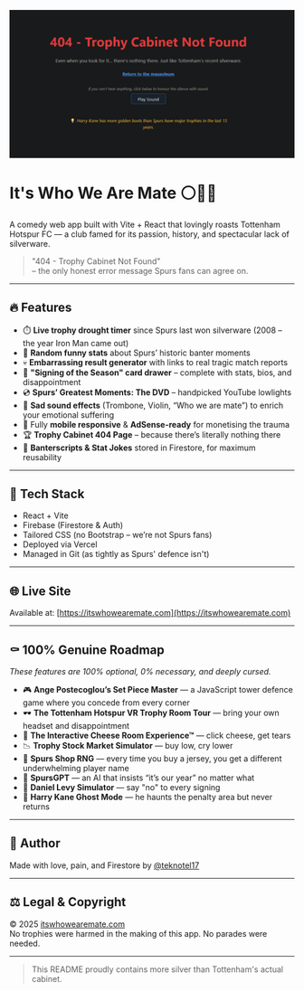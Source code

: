 <p align="center">
  <img src="./banner.png" alt="Spurs Banter App" width="700"/>
</p>


# It's Who We Are Mate ⚪🐓💀

A comedy web app built with Vite + React that lovingly roasts Tottenham Hotspur FC — a club famed for its passion, history, and spectacular lack of silverware.

> "404 - Trophy Cabinet Not Found"  
> – the only honest error message Spurs fans can agree on.

---

## 🔥 Features

- ⏱️ **Live trophy drought timer** since Spurs last won silverware (2008 – the year Iron Man came out)
- 🤡 **Random funny stats** about Spurs’ historic banter moments
- 💀 **Embarrassing result generator** with links to real tragic match reports
- 📸 **"Signing of the Season" card drawer** – complete with stats, bios, and disappointment
- 💿 **Spurs’ Greatest Moments: The DVD** – handpicked YouTube lowlights
- 🎻 **Sad sound effects** (Trombone, Violin, “Who we are mate”) to enrich your emotional suffering
- 🧠 Fully **mobile responsive** & **AdSense-ready** for monetising the trauma
- 🏆 **Trophy Cabinet 404 Page** – because there’s literally nothing there
- 📜 **Banterscripts & Stat Jokes** stored in Firestore, for maximum reusability

---

## 🧪 Tech Stack

- React + Vite
- Firebase (Firestore & Auth)
- Tailored CSS (no Bootstrap – we’re not Spurs fans)
- Deployed via Vercel
- Managed in Git (as tightly as Spurs' defence isn't)

---

## 🌐 Live Site

Available at: [https://itswhowearemate.com](https://itswhowearemate.com)

---

## ⚰️ 100% Genuine Roadmap

_These features are 100% optional, 0% necessary, and deeply cursed._

- 🎮 **Ange Postecoglou’s Set Piece Master** — a JavaScript tower defence game where you concede from every corner
- 🕶️ **The Tottenham Hotspur VR Trophy Room Tour** — bring your own headset and disappointment
- 🧀 **The Interactive Cheese Room Experience™** — click cheese, get tears
- 📉 **Trophy Stock Market Simulator** — buy low, cry lower
- 🛒 **Spurs Shop RNG** — every time you buy a jersey, you get a different underwhelming player name
- 🧠 **SpursGPT** — an AI that insists “it’s our year” no matter what
- 🧼 **Daniel Levy Simulator** — say "no" to every signing
- 🧟 **Harry Kane Ghost Mode** — he haunts the penalty area but never returns

---

## 🧔 Author

Made with love, pain, and Firestore by [@teknotel17](https://github.com/teknotel17)

---

## ⚖️ Legal & Copyright

© 2025 [itswhowearemate.com](https://itswhowearemate.com)  
No trophies were harmed in the making of this app. No parades were needed.

---

> This README proudly contains more silver than Tottenham's actual cabinet.
